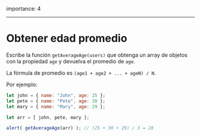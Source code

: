 importance: 4

---

# Obtener edad promedio

Escribe la función `getAverageAge(users)` que obtenga un array de objetos con la propiedad `age` y devuelva el promedio de `age`.

La fórmula de promedio es `(age1 + age2 + ... + ageN) / N`.

Por ejemplo:

```js no-beautify
let john = { name: "John", age: 25 };
let pete = { name: "Pete", age: 30 };
let mary = { name: "Mary", age: 29 };

let arr = [ john, pete, mary ];

alert( getAverageAge(arr) ); // (25 + 30 + 29) / 3 = 28
```
